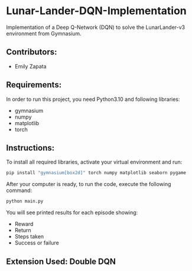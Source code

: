 # Lunar-Lander-DQN-Implementation

Implementation of a Deep Q-Network (DQN) to solve the LunarLander-v3 environment from Gymnasium.

## Contributors:
- Emily Zapata

## Requirements:
In order to run this project, you need Python3.10 and following libraries:
- gymnasium
- numpy
- matplotlib
- torch

## Instructions:
To install all required libraries, activate your virtual environment and run:

```bash
pip install "gymnasium[box2d]" torch numpy matplotlib seaborn pygame
```

After your computer is ready, to run the code, execute the following command:

```bash
python main.py
```
You will see printed results for each episode showing:
- Reward
- Return
- Steps taken
- Success or failure


## Extension Used: Double DQN

